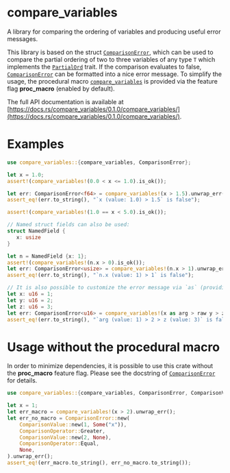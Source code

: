 compare_variables
=================

A library for comparing the ordering of variables and producing useful error messages.

[`ComparisonError`]: https://docs.rs/compare_variables/0.1.0/compare_variables/struct.ComparisonError.html
[`PartialOrd`]: https://doc.rust-lang.org/std/cmp/trait.PartialOrd.html
[`compare_variables`]: https://docs.rs/compare_variables/0.1.0/compare_variables/macro.compare_variables.html

This library is based on the struct [`ComparisonError`], which can be used to compare the partial ordering
of two to three variables of any type `T` which implements the [`PartialOrd`] trait. If the comparison evaluates
to false, [`ComparisonError`] can be formatted into a nice error message. To simplify the usage, the procedural
macro [`compare_variables`] is provided via the feature flag **proc_macro** (enabled by default).

The full API documentation is available at [https://docs.rs/compare_variables/0.1.0/compare_variables/](https://docs.rs/compare_variables/0.1.0/compare_variables/).

# Examples

```rust
use compare_variables::{compare_variables, ComparisonError};

let x = 1.0;
assert!(compare_variables!(0.0 < x <= 1.0).is_ok());

let err: ComparisonError<f64> = compare_variables!(x > 1.5).unwrap_err();
assert_eq!(err.to_string(), "`x (value: 1.0) > 1.5` is false");

assert!(compare_variables!(1.0 == x < 5.0).is_ok());

// Named struct fields can also be used:
struct NamedField {
   x: usize
}

let n = NamedField {x: 1};
assert!(compare_variables!(n.x > 0).is_ok());
let err: ComparisonError<usize> = compare_variables!(n.x > 1).unwrap_err();
assert_eq!(err.to_string(), "`n.x (value: 1) > 1` is false");

// It is also possible to customize the error message via `as` (providing an alias) and `raw` (omit the variable name):
let x: u16 = 1;
let y: u16 = 2;
let z: u16 = 3;
let err: ComparisonError<u16> = compare_variables!(x as arg > raw y > z).unwrap_err();
assert_eq!(err.to_string(), "`arg (value: 1) > 2 > z (value: 3)` is false");
```

# Usage without the procedural macro

In order to minimize dependencies, it is possible to use this crate without the **proc_macro** feature flag.
Please see the docstring of [`ComparisonError`] for details.

```rust
use compare_variables::{compare_variables, ComparisonError, ComparisonValue, ComparisonOperator};

let x = 1;
let err_macro = compare_variables!(x > 2).unwrap_err();
let err_no_macro = ComparisonError::new(
    ComparisonValue::new(1, Some("x")),
    ComparisonOperator::Greater,
    ComparisonValue::new(2, None),
    ComparisonOperator::Equal,
    None,
).unwrap_err();
assert_eq!(err_macro.to_string(), err_no_macro.to_string());
```
